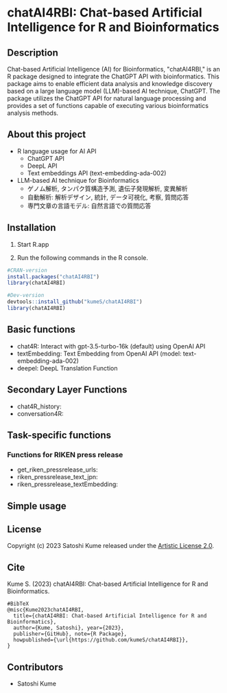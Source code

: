 # chatAI4RBI: Chat-based Artificial Intelligence for R and Bioinformatics

## Description

Chat-based Artificial Intelligence (AI) for Bioinformatics, "chatAI4RBI," is an R package designed to integrate the ChatGPT API with bioinformatics. This package aims to enable efficient data analysis and knowledge discovery based on a large language model (LLM)-based AI technique, ChatGPT. The package utilizes the ChatGPT API for natural language processing and provides a set of functions capable of executing various bioinformatics analysis methods.

## About this project

- R language usage for AI API
  - ChatGPT API
  - DeepL API
  - Text embeddings API (text-embedding-ada-002)
- LLM-based AI technique for Bioinformatics
  - ゲノム解析, タンパク質構造予測, 遺伝子発現解析, 変異解析
  - 自動解析: 解析デザイン, 統計, データ可視化, 考察, 質問応答
  - 専門文章の言語モデル: 自然言語での質問応答

## Installation

1. Start R.app

2. Run the following commands in the R console.

```r
#CRAN-version
install.packages("chatAI4RBI")
library(chatAI4RBI)

#Dev-version
devtools::install_github("kumeS/chatAI4RBI")
library(chatAI4RBI)
```

## Basic functions

- chat4R: Interact with gpt-3.5-turbo-16k (default) using OpenAI API
- textEmbedding: Text Embedding from OpenAI API (model: text-embedding-ada-002)
- deepel: DeepL Translation Function

## Secondary Layer Functions

- chat4R_history:
- conversation4R: 

## Task-specific functions



### Functions for RIKEN press release

- get_riken_pressrelease_urls:
- riken_pressrelease_text_jpn: 
- riken_pressrelease_textEmbedding:

## Simple usage




## License

Copyright (c) 2023 Satoshi Kume released under the [Artistic License 2.0](http://www.perlfoundation.org/artistic_license_2_0).

## Cite

Kume S. (2023) chatAI4RBI: Chat-based Artificial Intelligence for R and Bioinformatics.

```
#BibTeX
@misc{Kume2023chatAI4RBI,
  title={chatAI4RBI: Chat-based Artificial Intelligence for R and Bioinformatics},
  author={Kume, Satoshi}, year={2023},
  publisher={GitHub}, note={R Package},
  howpublished={\url{https://github.com/kumeS/chatAI4RBI}},
}
```

## Contributors

- Satoshi Kume

